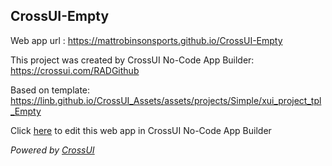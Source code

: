 ## CrossUI-Empty
Web app url : https://mattrobinsonsports.github.io/CrossUI-Empty

This project was created by CrossUI No-Code App Builder: https://crossui.com/RADGithub

Based on template: https://linb.github.io/CrossUI_Assets/assets/projects/Simple/xui_project_tpl_Empty

Click [here](https://crossui.com/RADGithub/#!from=github&owner=mattrobinsonsports&repo=CrossUI-Empty) to edit this web app in CrossUI No-Code App Builder

<i>Powered by [CrossUI](https://crossui.com)</i>

